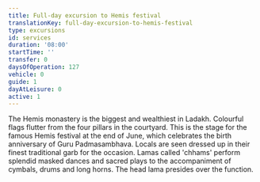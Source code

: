 ```yaml
---
title: Full-day excursion to Hemis festival
translationKey: full-day-excursion-to-hemis-festival
type: excursions
id: services
duration: '08:00'
startTime: ''
transfer: 0
daysOfOperation: 127
vehicle: 0
guide: 1
dayAtLeisure: 0
active: 1
---
```

The Hemis monastery is the biggest and wealthiest in Ladakh. Colourful flags flutter from the four pillars in the courtyard. This is the stage for the famous Hemis festival at the end of June, which celebrates the birth anniversary of Guru Padmasambhava. Locals are seen dressed up in their finest traditional garb for the occasion. Lamas called 'chhams' perform splendid masked dances and sacred plays to the accompaniment of cymbals, drums and long horns. The head lama presides over the function.
